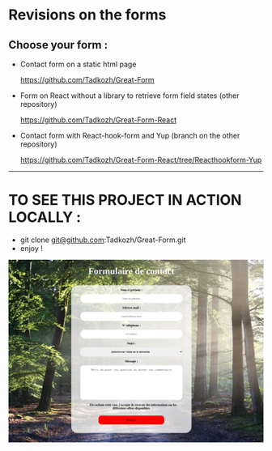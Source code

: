 # Revisions on the forms

## Choose your form :

+ Contact form on a static html page

  https://github.com/Tadkozh/Great-Form

+ Form on React without a library to retrieve form field states (other repository)

  https://github.com/Tadkozh/Great-Form-React

+ Contact form with React-hook-form and Yup (branch on the other repository)

  https://github.com/Tadkozh/Great-Form-React/tree/Reacthookform-Yup
  
---
# TO SEE THIS PROJECT IN ACTION LOCALLY :
+ git clone git@github.com:Tadkozh/Great-Form.git
+ enjoy !

![Great-Form-React](CaptureFormulaire.png)
